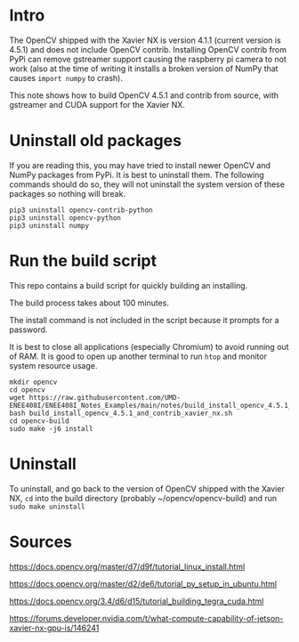 # Intro
The OpenCV shipped with the Xavier NX is version 4.1.1 (current version is 4.5.1) and does not include OpenCV contrib. Installing OpenCV contrib from PyPi can remove gstreamer support causing the raspberry pi camera to not work (also at the time of writing it installs a broken version of NumPy that causes `import numpy` to crash).

This note shows how to build OpenCV 4.5.1 and contrib from source, with gstreamer and CUDA support for the Xavier NX.

# Uninstall old packages
If you are reading this, you may have tried to install newer OpenCV and NumPy packages from PyPi. It is best to uninstall them. The following commands should do so, they will not uninstall the system version of these packages so nothing will break.

```
pip3 uninstall opencv-contrib-python
pip3 uninstall opencv-python
pip3 uninstall numpy
```

# Run the build script
This repo contains a build script for quickly building an installing.

The build process takes about 100 minutes.

The install command is not included in the script because it prompts for a password.

It is best to close all applications (especially Chromium) to avoid running out of RAM. It is good to open up another terminal to run `htop` and monitor system resource usage.

```
mkdir opencv
cd opencv
wget https://raw.githubusercontent.com/UMD-ENEE408I/ENEE408I_Notes_Examples/main/notes/build_install_opencv_4.5.1_and_contrib_xavier_nx.sh
bash build_install_opencv_4.5.1_and_contrib_xavier_nx.sh
cd opencv-build
sudo make -j6 install
```

# Uninstall

To uninstall, and go back to the version of OpenCV shipped with the Xavier NX, `cd` into the build directory (probably ~/opencv/opencv-build) and run `sudo make uninstall`

# Sources
https://docs.opencv.org/master/d7/d9f/tutorial_linux_install.html

https://docs.opencv.org/master/d2/de6/tutorial_py_setup_in_ubuntu.html

https://docs.opencv.org/3.4/d6/d15/tutorial_building_tegra_cuda.html

https://forums.developer.nvidia.com/t/what-compute-capability-of-jetson-xavier-nx-gpu-is/146241
